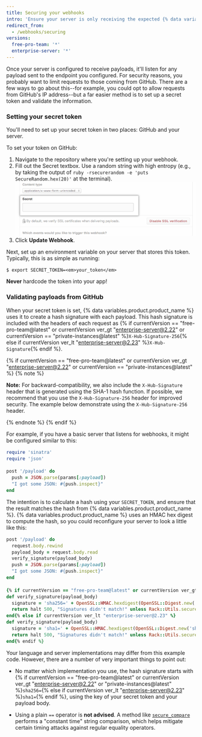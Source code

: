 ```yaml
---
title: Securing your webhooks
intro: 'Ensure your server is only receiving the expected {% data variables.product.prodname_dotcom %} requests for security reasons.'
redirect_from:
  - /webhooks/securing
versions:
  free-pro-team: '*'
  enterprise-server: '*'
---
```




Once your server is configured to receive payloads, it'll listen for any payload sent to the endpoint you configured. For security reasons, you probably want to limit requests to those coming from GitHub. There are a few ways to go about this--for example, you could opt to allow requests from GitHub's IP address--but a far easier method is to set up a secret token and validate the information.


### Setting your secret token

You'll need to set up your secret token in two places: GitHub and your server.

To set your token on GitHub:

1. Navigate to the repository where you're setting up your webhook.
2. Fill out the Secret textbox. Use a random string with high entropy (e.g., by taking the output of `ruby -rsecurerandom -e 'puts SecureRandom.hex(20)'` at the terminal). ![Webhook secret token field](/assets/images/webhook_secret_token.png)
3. Click **Update Webhook**.

Next, set up an environment variable on your server that stores this token. Typically, this is as simple as running:

```shell
$ export SECRET_TOKEN=<em>your_token</em>
```

**Never** hardcode the token into your app!

### Validating payloads from GitHub

When your secret token is set, {% data variables.product.product_name %} uses it to create a hash signature with each payload. This hash signature is included with the headers of each request as {% if currentVersion == "free-pro-team@latest" or currentVersion ver_gt "enterprise-server@2.22" or currentVersion == "private-instances@latest" %}`X-Hub-Signature-256`{% else if currentVersion ver_lt "enterprise-server@2.23" %}`X-Hub-Signature`{% endif %}.

{% if currentVersion == "free-pro-team@latest" or currentVersion ver_gt "enterprise-server@2.22" or currentVersion == "private-instances@latest" %}
{% note %}

**Note:** For backward-compatibility, we also include the `X-Hub-Signature` header that is generated using the SHA-1 hash function. If possible, we recommend that you use the `X-Hub-Signature-256` header for improved security. The example below demonstrate using the `X-Hub-Signature-256` header.

{% endnote %}
{% endif %}

For example, if you have a basic server that listens for webhooks, it might be configured similar to this:

``` ruby
require 'sinatra'
require 'json'

post '/payload' do
  push = JSON.parse(params[:payload])
  "I got some JSON: #{push.inspect}"
end
```

The intention is to calculate a hash using your `SECRET_TOKEN`, and ensure that the result matches the hash from {% data variables.product.product_name %}. {% data variables.product.product_name %} uses an HMAC hex digest to compute the hash, so you could reconfigure your server to look a little like this:

``` ruby
post '/payload' do
  request.body.rewind
  payload_body = request.body.read
  verify_signature(payload_body)
  push = JSON.parse(params[:payload])
  "I got some JSON: #{push.inspect}"
end

{% if currentVersion == "free-pro-team@latest" or currentVersion ver_gt "enterprise-server@2.22" or currentVersion == "private-instances@latest" %}
def verify_signature(payload_body)
  signature = 'sha256=' + OpenSSL::HMAC.hexdigest(OpenSSL::Digest.new('sha256'), ENV['SECRET_TOKEN'], payload_body)
  return halt 500, "Signatures didn't match!" unless Rack::Utils.secure_compare(signature, request.env['HTTP_X_HUB_SIGNATURE_2'])
end{% else if currentVersion ver_lt "enterprise-server@2.23" %}
def verify_signature(payload_body)
  signature = 'sha1=' + OpenSSL::HMAC.hexdigest(OpenSSL::Digest.new('sha1'), ENV['SECRET_TOKEN'], payload_body)
  return halt 500, "Signatures didn't match!" unless Rack::Utils.secure_compare(signature, request.env['HTTP_X_HUB_SIGNATURE'])
end{% endif %}
```

Your language and server implementations may differ from this example code. However, there are a number of very important things to point out:

* No matter which implementation you use, the hash signature starts with {% if currentVersion == "free-pro-team@latest" or currentVersion ver_gt "enterprise-server@2.22" or "private-instances@latest" %}`sha256=`{% else if currentVersion ver_lt "enterprise-server@2.23" %}`sha1=`{% endif %}, using the key of your secret token and your payload body.

* Using a plain `==` operator is **not advised**. A method like [`secure_compare`][secure_compare] performs a "constant time" string comparison, which helps mitigate certain timing attacks against regular equality operators.

[secure_compare]: http://rubydoc.info/github/rack/rack/master/Rack/Utils.secure_compare

